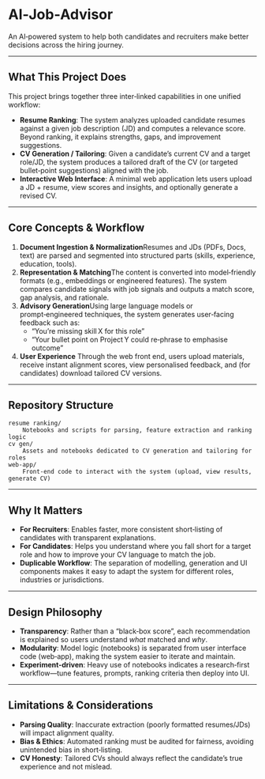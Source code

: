 # AI‑Job‑Advisor

An AI‑powered system to help both candidates and recruiters make better decisions across the hiring journey.

---

## What This Project Does

This project brings together three inter‑linked capabilities in one unified workflow:

-   **Resume Ranking**: The system analyzes uploaded candidate resumes against a given job description (JD) and computes a relevance score. Beyond ranking, it explains strengths, gaps, and improvement suggestions.
-   **CV Generation / Tailoring**: Given a candidate’s current CV and a target role/JD, the system produces a tailored draft of the CV (or targeted bullet‑point suggestions) aligned with the job.
-   **Interactive Web Interface**: A minimal web application lets users upload a JD + resume, view scores and insights, and optionally generate a revised CV.

---

## Core Concepts & Workflow

1. **Document Ingestion & Normalization**Resumes and JDs (PDFs, Docs, text) are parsed and segmented into structured parts (skills, experience, education, tools).
2. **Representation & Matching**The content is converted into model‑friendly formats (e.g., embeddings or engineered features). The system compares candidate signals with job signals and outputs a match score, gap analysis, and rationale.
3. **Advisory Generation**Using large language models or prompt‑engineered techniques, the system generates user‑facing feedback such as:
    - “You’re missing skill X for this role”
    - “Your bullet point on Project Y could re‑phrase to emphasise outcome”
4. **User Experience**
   Through the web front end, users upload materials, receive instant alignment scores, view personalised feedback, and (for candidates) download tailored CV versions.

---

## Repository Structure

```
resume ranking/
    Notebooks and scripts for parsing, feature extraction and ranking logic
cv gen/
    Assets and notebooks dedicated to CV generation and tailoring for roles
web‑app/
    Front‑end code to interact with the system (upload, view results, generate CV)
```

---

## Why It Matters

-   **For Recruiters**: Enables faster, more consistent short‑listing of candidates with transparent explanations.
-   **For Candidates**: Helps you understand where you fall short for a target role and how to improve your CV language to match the job.
-   **Duplicable Workflow**: The separation of modelling, generation and UI components makes it easy to adapt the system for different roles, industries or jurisdictions.

---

## Design Philosophy

-   **Transparency**: Rather than a “black‑box score”, each recommendation is explained so users understand _what_ matched and _why_.
-   **Modularity**: Model logic (notebooks) is separated from user interface code (web‑app), making the system easier to iterate and maintain.
-   **Experiment‑driven**: Heavy use of notebooks indicates a research‑first workflow—tune features, prompts, ranking criteria then deploy into UI.

---

## Limitations & Considerations

-   **Parsing Quality**: Inaccurate extraction (poorly formatted resumes/JDs) will impact alignment quality.
-   **Bias & Ethics**: Automated ranking must be audited for fairness, avoiding unintended bias in short‑listing.
-   **CV Honesty**: Tailored CVs should always reflect the candidate’s true experience and not mislead.
